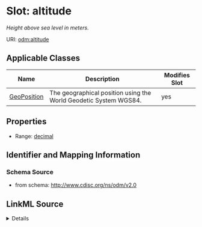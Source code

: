 # Slot: altitude


_Height above sea level in meters._



URI: [odm:altitude](http://www.cdisc.org/ns/odm/v2.0/altitude)



<!-- no inheritance hierarchy -->




## Applicable Classes

| Name | Description | Modifies Slot |
| --- | --- | --- |
[GeoPosition](GeoPosition.md) | The geographical position using the World Geodetic System WGS84. |  yes  |







## Properties

* Range: [decimal](decimal.md)





## Identifier and Mapping Information







### Schema Source


* from schema: http://www.cdisc.org/ns/odm/v2.0




## LinkML Source

<details>
```yaml
name: altitude
description: Height above sea level in meters.
from_schema: http://www.cdisc.org/ns/odm/v2.0
rank: 1000
alias: altitude
domain_of:
- GeoPosition
range: decimal

```
</details>
